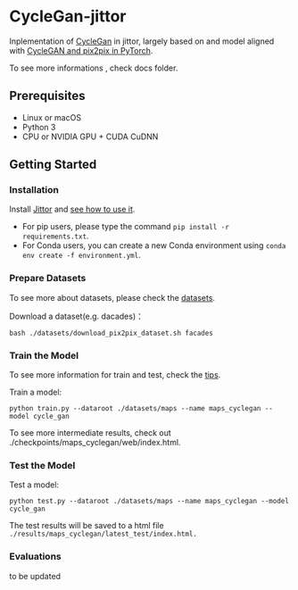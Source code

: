 # CycleGan-jittor

Inplementation of [CycleGan](https://arxiv.org/pdf/1703.10593.pdf) in jittor, largely based on and model aligned with [CycleGAN and pix2pix in PyTorch](https://github.com/junyanz/pytorch-CycleGAN-and-pix2pix).

To see more informations , check docs folder.

## Prerequisites

* Linux or macOS
* Python 3
* CPU or NVIDIA GPU + CUDA CuDNN

## Getting Started

### Installation

Install [Jittor](https://cg.cs.tsinghua.edu.cn/jittor/download/) and [see how to use it](https://cg.cs.tsinghua.edu.cn/jittor/assets/docs/index.html).

* For pip users, please type the command `pip install -r requirements.txt`.
* For Conda users, you can create a new Conda environment using `conda env create -f environment.yml`.

### Prepare Datasets

To see more about datasets, please check the [datasets](https://github.com/zhouwy19/XNN-Project/blob/main/Cyclegan/docs/datasets.md).

Download a dataset(e.g. dacades)：

`bash ./datasets/download_pix2pix_dataset.sh facades`

### Train the Model

To see more information for train and test, check the [tips](https://github.com/zhouwy19/XNN-Project/blob/main/Cyclegan/docs/tips.md).

Train a model:

```
python train.py --dataroot ./datasets/maps --name maps_cyclegan --model cycle_gan
```

To see more intermediate results, check out ./checkpoints/maps_cyclegan/web/index.html.

### Test the Model

Test a model:

```
python test.py --dataroot ./datasets/maps --name maps_cyclegan --model cycle_gan
```

The test results will be saved to a html file ` ./results/maps_cyclegan/latest_test/index.html.`

### Evaluations

to be updated
